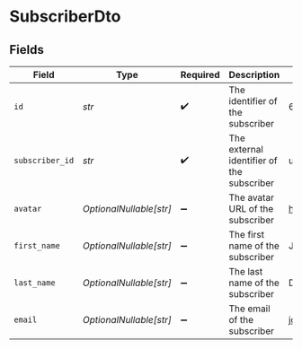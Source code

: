 # SubscriberDto


## Fields

| Field                                     | Type                                      | Required                                  | Description                               | Example                                   |
| ----------------------------------------- | ----------------------------------------- | ----------------------------------------- | ----------------------------------------- | ----------------------------------------- |
| `id`                                      | *str*                                     | :heavy_check_mark:                        | The identifier of the subscriber          | 64da692e9a94fb2e6449ad07                  |
| `subscriber_id`                           | *str*                                     | :heavy_check_mark:                        | The external identifier of the subscriber | user-123                                  |
| `avatar`                                  | *OptionalNullable[str]*                   | :heavy_minus_sign:                        | The avatar URL of the subscriber          | https://example.com/avatar.png            |
| `first_name`                              | *OptionalNullable[str]*                   | :heavy_minus_sign:                        | The first name of the subscriber          | John                                      |
| `last_name`                               | *OptionalNullable[str]*                   | :heavy_minus_sign:                        | The last name of the subscriber           | Doe                                       |
| `email`                                   | *OptionalNullable[str]*                   | :heavy_minus_sign:                        | The email of the subscriber               | john@example.com                          |